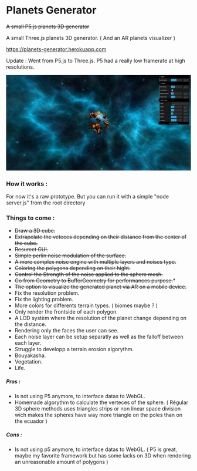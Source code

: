 # Planets Generator

~~A small P5.js planets 3D generator~~

A small Three.js planets 3D generator. ( And an AR planets visualizer )

https://planets-generator.herokuapp.com

Update : Went from P5.js to Three.js. P5 had a really low framerate at high resolutions.

![cubes view](https://github.com/xLeDocteurx/planets-generator/blob/master/git/sc006.png)

### How it works :
For now it's a raw prototype.
But you can run it with a simple "node server.js" from the root directory

### Things to come :
- ~~Draw a 3D cube.~~
- ~~Extrapolate the veteces depending on their distance from the center of the cube.~~
- ~~Resurect GUI.~~
- ~~Simple perlin noise modulation of the surface.~~
- ~~A more complex noise engine with multiple layers and noises type.~~
- ~~Coloring the polygons depending on their hight.~~
- ~~Control the Strength of the noise applied to the sphere mesh.~~
- ~~Go from Geometry to BufferGeometry for performances purpose.~~*
- ~~The option to visualize the generated planet via AR on a mobile device.~~
- Fix the resolution problem.
- Fix the lighting problem.
- More colors for differents terrain types. ( biomes maybe ? )
- Only render the frontside of each polygon.
- A LOD systèm where the resolution of the planet change depending on the distance.
- Rendering only the faces the user can see.
- Each noise layer can be setup separatly as well as the falloff between each layer.
- Struggle to developp a terrain erosion algorythm.
- Bouyakasha.
- Vegetation.
- Life.



##### Pros :
- Is not using P5 anymore, to interface datas to WebGL.
- Homemade algorythm to calculate the verteces of the sphere.
( Régular 3D sphere methods uses triangles strips or non linear space division wich makes the spheres have way more triangle on the poles than on the ecuador )

##### Cons :
- Is not using p5 anymore, to interface datas to WebGL.
( P5 is great, maybe my favorite framework but has some lacks on 3D when rendering an unreasonable amount of polygons )

